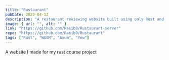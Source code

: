 ```yaml
---
title: "Rustaurant"
pubDate: 2023-04-13
description: "A restaurant reviewing website built using only Rust and web technology"
image: { url: "", alt: "" }
link: "https://github.com/Rasib0/Rustaurant-server"
repo: "https://github.com/Rasib0/Rustaurant"
tags: ["Rust", "WASM", "Axum", "Yew"]
---
```


A website I made for my rust course project

